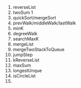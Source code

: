1. reverseList
2. twoSum 1
3. quickSort/mergeSort
4. prevWalk/middleWalk/lastWalk
5. minK
6. degreeWalk
7. searchMaxK
8. mergeList
9. mergeTwoStackToQueue
10. jumpStep
11. kReverseList
12. maxSum
13. longestUnque
14. isCircleList
15. 